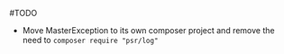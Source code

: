 #TODO

* Move MasterException to its own composer project and remove the need to `composer require "psr/log"`
